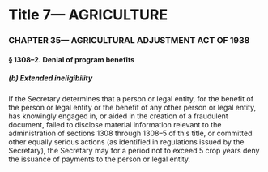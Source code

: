 
# Title 7— AGRICULTURE
### CHAPTER 35— AGRICULTURAL ADJUSTMENT ACT OF 1938
#### § 1308–2. Denial of program benefits
##### (b) Extended ineligibility

If the Secretary determines that a person or legal entity, for the benefit of the person or legal entity or the benefit of any other person or legal entity, has knowingly engaged in, or aided in the creation of a fraudulent document, failed to disclose material information relevant to the administration of sections 1308 through 1308–5 of this title, or committed other equally serious actions (as identified in regulations issued by the Secretary), the Secretary may for a period not to exceed 5 crop years deny the issuance of payments to the person or legal entity.

